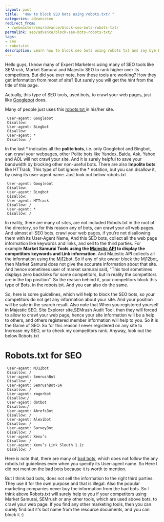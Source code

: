 ```yaml
---
layout: post
title:  "How to block SEO bots using robots.txt? "
categories: advanceseo
redirect_from:
 - /webmaster/seo/advance/block-seo-bots-robots-txt/
permalink: seo/advance/block-seo-bots-robots-txt/
tags: 
- seo
- robotstxt
description: Learn how to block seo bots using robots txt and say bye bye to your competitors for spaying in your website.
---
```


Hello guys, I know many of Expert Marketers using many of SEO tools like SEMrush, Market Samurai and Majestic SEO to rank higher over its competitors. But did you ever note, how these tools are working? How they get information from most of site? But surely you will get the hint from the title of this page.

Actually, this type of SEO tools, used bots, to crawl your web pages, just like <a href="https://support.google.com/webmasters/answer/182072?hl=en" rel="nofollow" target="_blank">Googlebot</a> does. 

Many of people just uses this <a href="/webmaster/robots-txt/">robots.txt </a>in his/her site.

     User-agent: Googlebot
     Disallow:      
     User-agent: Bingbot
     Disallow:
	 User-agent: *
     Disallow: /     
 
In the last * indicates all the **polite bots**, i.e. only Googlebot and Bingbot, can crawl your webpages, other Polite bots like Yandex, Baidu, Ask, Yahoo and AOL will not crawl your site. And it is surely helpful to save your bandwidth by blocking other non-useful bots. There are also **Impolite bots** like HTTrack, This type of bot ignore the * notation, but you can disallow it, by using its user-agent name. Just look out below robots.txt

     User-agent: Googlebot
     Disallow:      
     User-agent: Bingbot
     Disallow:
	 User-agent: HTTrack
     Disallow: /
	 User-agent: *
     Disallow: / 

In reality, there are many of sites, are not included Robots.txt in the root of the directory, so for this reason any of bots, can crawl your all web pages. And almost all SEO bots, crawl your web pages, if you’re not disallowing them with its User-Agent Name, And this SEO bots, collect all the web page information like keywords and links, and sell to the third parties. For example **Market Samurai Tools using the <a href="http://www.noblesamurai.com/blog/uncategorized/new-market-samurai-update-allows-you-to-choose-between-majestic-seo-yahoo-for-backlink-data-2288/" rel="nofollow" target="_blank">Majestic API</a> to display the competitors keywords and Link information**. And Majestic API collects all the information using the <a href="http://www.majestic12.co.uk/projects/dsearch/" rel="nofollow" target="_blank">Mj12bot</a>. So if any of site owner block the Mj12bot, then Market Samurai does not give the accurate information about that site. And hence sometimes user of market samurai said, "This tool sometimes displays zero backlinks for some competitors, but in reality the competitors are in the top position". So the reason behind it, your competitors block this type of Bots, in the robots.txt. And you can also do the same.

So, here is some guidelines, which will help to block the SEO bots, so your competitors do not get any information about your site. And your position will be safe in the search result. Also note that When you registered yourself in Majestic SEO, Site Explorer site,SEMrush Audit Tool, then they will forced to allow to crawl your web page, hence your site information will be a help to others, and others registered member information will help to you. So it is the Game of SEO. So for this reason I never registered on any site to Increase my SEO, or to check my competitors rank. Anyway, look out the below Robots.txt


# Robots.txt for SEO #

     User-agent: MJ12bot
     Disallow: /     
	 User-agent: SemrushBot
	 Disallow: /
	 User-agent: SemrushBot-SA
	 Disallow: /
     User-agent: rogerbot
     Disallow:/ 
     User-agent: dotbot
     Disallow:/ 
     User-agent: AhrefsBot
     Disallow: /
     User-agent: Alexibot
     Disallow: /
     User-agent: SurveyBot
     Disallow: /
     User-agent: Xenu’s
     Disallow: /
     User-agent: Xenu’s Link Sleuth 1.1c
     Disallow: /

Here is note that, there are many of <a href="http://www.robotstxt.org/faq/blockjustbad.html" rel="nofollow" target="_blank">bad bots</a>, which does not follow the any robots.txt guidelines even when you specify its User-agent name. So Here I did not mention the bad bots because it is worth to mention.

But I think bad bots, does not sell the information to the right third parties. They use it for the own purpose and that is illegal. Also the popular marketing companies never buy the information from the bad bots. So I think above Robots.txt will surely help to you if your competitors using Market Samurai, SEMrush or any other tools, which are used above bots, to crawl your web page. If you find any other marketing tools, then you can surely find out it's bot name from the resource documents, and you can block it :)
